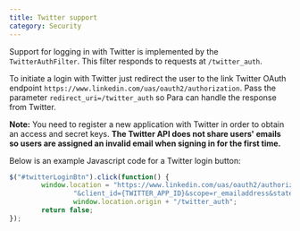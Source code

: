 ```yaml
---
title: Twitter support
category: Security
---
```


Support for logging in with Twitter is implemented by the `TwitterAuthFilter`. This filter responds to requests at
`/twitter_auth`.

To initiate a login with Twitter just redirect the user to the link Twitter OAuth endpoint
`https://www.linkedin.com/uas/oauth2/authorization`. Pass the parameter `redirect_uri=/twitter_auth` so Para
can handle the response from Twitter.

**Note:** You need to register a new application with Twitter in order to obtain an access and secret keys.
**The Twitter API does not share users' emails so users are assigned an invalid email
when signing in for the first time.**

Below is an example Javascript code for a Twitter login button:

```js
$("#twitterLoginBtn").click(function() {
		window.location = "https://www.linkedin.com/uas/oauth2/authorization?response_type=code" +
				"&client_id={TWITTER_APP_ID}&scope=r_emailaddress&state=" + (new Date().getTime()) + "&redirect_uri=" +
				window.location.origin + "/twitter_auth";
		return false;
});
```